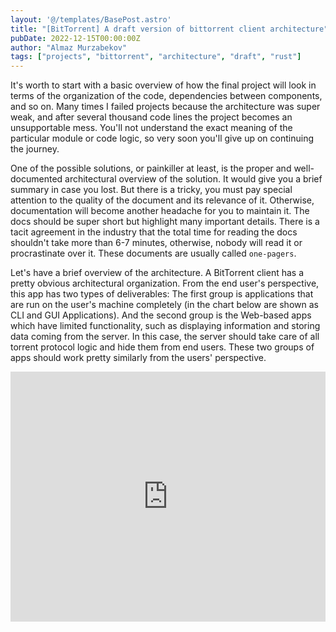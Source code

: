 ```yaml
---
layout: '@/templates/BasePost.astro'
title: "[BitTorrent] A draft version of bittorrent client architecture"
pubDate: 2022-12-15T00:00:00Z
author: "Almaz Murzabekov"
tags: ["projects", "bittorrent", "architecture", "draft", "rust"]
---
```


It's worth to start with a basic overview of how the final project will look in terms of the organization of the code, dependencies between components, and so on. Many times I failed projects because the architecture was super weak, and after several thousand code lines the project becomes an unsupportable mess. You'll not understand the exact meaning of the particular module or code logic, so very soon you'll give up on continuing the journey.

One of the possible solutions, or painkiller at least, is the proper and well-documented architectural overview of the solution. It would give you a brief summary in case you lost. But there is a tricky, you must pay special attention to the quality of the document and its relevance of it. Otherwise, documentation will become another headache for you to maintain it. The docs should be super short but highlight many important details. There is a tacit agreement in the industry that the total time for reading the docs shouldn't take more than 6-7 minutes, otherwise, nobody will read it or procrastinate over it. These documents are usually called `one-pagers`.

Let's have a brief overview of the architecture. A BitTorrent client has a pretty obvious architectural organization. From the end user's perspective, this app has two types of deliverables: The first group is applications that are run on the user's machine completely (in the chart below are shown as CLI and GUI Applications). And the second group is the Web-based apps which have limited functionality, such as displaying information and storing data coming from the server. In this case, the server should take care of all torrent protocol logic and hide them from end users. These two groups of apps should work pretty similarly from the users' perspective.
<section>
<iframe width="100%" height="400px" src="https://miro.com/app/embed/uXjVP5SHr9c=/?pres=1&frameId=3458764541410499243&embedId=615421867115" frameborder="0" scrolling="no" allowfullscreen></iframe>
</section>